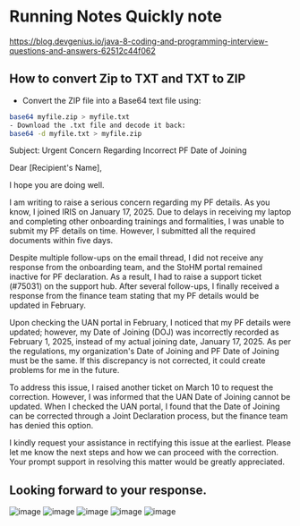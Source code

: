 # Running Notes Quickly note
https://blog.devgenius.io/java-8-coding-and-programming-interview-questions-and-answers-62512c44f062

## How to convert Zip to TXT and TXT to ZIP
- Convert the ZIP file into a Base64 text file using:
```sh
base64 myfile.zip > myfile.txt
- Download the .txt file and decode it back:
base64 -d myfile.txt > myfile.zip
```

Subject: Urgent Concern Regarding Incorrect PF Date of Joining

Dear [Recipient's Name],

I hope you are doing well.

I am writing to raise a serious concern regarding my PF details. As you know, I joined IRIS on January 17, 2025. Due to delays in receiving my laptop and completing other onboarding trainings and formalities, I was unable to submit my PF details on time. However, I submitted all the required documents within five days.

Despite multiple follow-ups on the email thread, I did not receive any response from the onboarding team, and the StoHM portal remained inactive for PF declaration. As a result, I had to raise a support ticket (#75031) on the support hub. After several follow-ups, I finally received a response from the finance team stating that my PF details would be updated in February.

Upon checking the UAN portal in February, I noticed that my PF details were updated; however, my Date of Joining (DOJ) was incorrectly recorded as February 1, 2025, instead of my actual joining date, January 17, 2025. As per the regulations, my organization's Date of Joining and PF Date of Joining must be the same. If this discrepancy is not corrected, it could create problems for me in the future.

To address this issue, I raised another ticket on March 10 to request the correction. However, I was informed that the UAN Date of Joining cannot be updated. When I checked the UAN portal, I found that the Date of Joining can be corrected through a Joint Declaration process, but the finance team has denied this option.

I kindly request your assistance in rectifying this issue at the earliest. Please let me know the next steps and how we can proceed with the correction. Your prompt support in resolving this matter would be greatly appreciated.

Looking forward to your response.
-----

![image](https://github.com/user-attachments/assets/5c02471b-aafe-48ac-939f-993c4787f074)
![image](https://github.com/user-attachments/assets/16ac84a0-418c-4ebb-a885-740b39aec9f8)
![image](https://github.com/user-attachments/assets/5cec8bb9-f40e-4f41-b10a-600c9ba4b6bf)
![image](https://github.com/user-attachments/assets/905906bf-6b03-4734-9d60-38b4f3dafaae)
![image](https://github.com/user-attachments/assets/5744bb84-0efc-45e4-878c-907c6bc95980)
